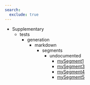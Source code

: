 ```yaml
---
search:
  exclude: true
---
```


[//]: # (DO NOT EDIT THIS FILE DIRECTLY. Instead, edit the corresponding stub file and execute `npm run docs:api`.)

- Supplementary
    - tests
        - generation
            - markdown
                - segments
                    - undocumented
                        - [mySegment1](tests/generation/markdown/segments/undocumented/mySegment1.md)
                        - [mySegment3](tests/generation/markdown/segments/undocumented/mySegment3.md)
                        - [mySegment4](tests/generation/markdown/segments/undocumented/mySegment4.md)
                        - [mySegment5](tests/generation/markdown/segments/undocumented/mySegment5.md)
